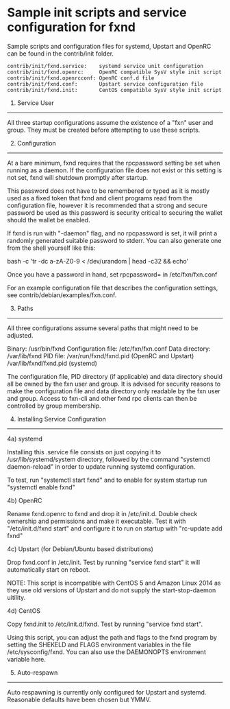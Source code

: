 Sample init scripts and service configuration for fxnd
==========================================================

Sample scripts and configuration files for systemd, Upstart and OpenRC
can be found in the contrib/init folder.

    contrib/init/fxnd.service:    systemd service unit configuration
    contrib/init/fxnd.openrc:     OpenRC compatible SysV style init script
    contrib/init/fxnd.openrcconf: OpenRC conf.d file
    contrib/init/fxnd.conf:       Upstart service configuration file
    contrib/init/fxnd.init:       CentOS compatible SysV style init script

1. Service User
---------------------------------

All three startup configurations assume the existence of a "fxn" user
and group.  They must be created before attempting to use these scripts.

2. Configuration
---------------------------------

At a bare minimum, fxnd requires that the rpcpassword setting be set
when running as a daemon.  If the configuration file does not exist or this
setting is not set, fxnd will shutdown promptly after startup.

This password does not have to be remembered or typed as it is mostly used
as a fixed token that fxnd and client programs read from the configuration
file, however it is recommended that a strong and secure password be used
as this password is security critical to securing the wallet should the
wallet be enabled.

If fxnd is run with "-daemon" flag, and no rpcpassword is set, it will
print a randomly generated suitable password to stderr.  You can also
generate one from the shell yourself like this:

bash -c 'tr -dc a-zA-Z0-9 < /dev/urandom | head -c32 && echo'

Once you have a password in hand, set rpcpassword= in /etc/fxn/fxn.conf

For an example configuration file that describes the configuration settings,
see contrib/debian/examples/fxn.conf.

3. Paths
---------------------------------

All three configurations assume several paths that might need to be adjusted.

Binary:              /usr/bin/fxnd
Configuration file:  /etc/fxn/fxn.conf
Data directory:      /var/lib/fxnd
PID file:            /var/run/fxnd/fxnd.pid (OpenRC and Upstart)
                     /var/lib/fxnd/fxnd.pid (systemd)

The configuration file, PID directory (if applicable) and data directory
should all be owned by the fxn user and group.  It is advised for security
reasons to make the configuration file and data directory only readable by the
fxn user and group.  Access to fxn-cli and other fxnd rpc clients
can then be controlled by group membership.

4. Installing Service Configuration
-----------------------------------

4a) systemd

Installing this .service file consists on just copying it to
/usr/lib/systemd/system directory, followed by the command
"systemctl daemon-reload" in order to update running systemd configuration.

To test, run "systemctl start fxnd" and to enable for system startup run
"systemctl enable fxnd"

4b) OpenRC

Rename fxnd.openrc to fxnd and drop it in /etc/init.d.  Double
check ownership and permissions and make it executable.  Test it with
"/etc/init.d/fxnd start" and configure it to run on startup with
"rc-update add fxnd"

4c) Upstart (for Debian/Ubuntu based distributions)

Drop fxnd.conf in /etc/init.  Test by running "service fxnd start"
it will automatically start on reboot.

NOTE: This script is incompatible with CentOS 5 and Amazon Linux 2014 as they
use old versions of Upstart and do not supply the start-stop-daemon uitility.

4d) CentOS

Copy fxnd.init to /etc/init.d/fxnd. Test by running "service fxnd start".

Using this script, you can adjust the path and flags to the fxnd program by
setting the SHEKELD and FLAGS environment variables in the file
/etc/sysconfig/fxnd. You can also use the DAEMONOPTS environment variable here.

5. Auto-respawn
-----------------------------------

Auto respawning is currently only configured for Upstart and systemd.
Reasonable defaults have been chosen but YMMV.
